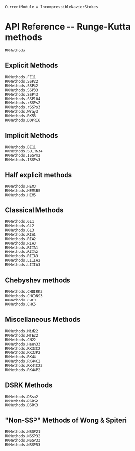 ```@meta
CurrentModule = IncompressibleNavierStokes
```

# API Reference -- Runge-Kutta methods

```@docs
RKMethods
```

## Explicit Methods

```@docs
RKMethods.FE11
RKMethods.SSP22
RKMethods.SSP42
RKMethods.SSP33
RKMethods.SSP43
RKMethods.SSP104
RKMethods.rSSPs2
RKMethods.rSSPs3
RKMethods.Wray3
RKMethods.RK56
RKMethods.DOPRI6
```

## Implicit Methods

```@docs
RKMethods.BE11
RKMethods.SDIRK34
RKMethods.ISSPm2
RKMethods.ISSPs3
```

## Half explicit methods

```@docs
RKMethods.HEM3
RKMethods.HEM3BS
RKMethods.HEM5
```

## Classical Methods

```@docs
RKMethods.GL1
RKMethods.GL2
RKMethods.GL3
RKMethods.RIA1
RKMethods.RIA2
RKMethods.RIA3
RKMethods.RIIA1
RKMethods.RIIA2
RKMethods.RIIA3
RKMethods.LIIIA2
RKMethods.LIIIA3
```

## Chebyshev methods

```@docs
RKMethods.CHDIRK3
RKMethods.CHCONS3
RKMethods.CHC3
RKMethods.CHC5
```

## Miscellaneous Methods

```@docs
RKMethods.Mid22
RKMethods.MTE22
RKMethods.CN22
RKMethods.Heun33
RKMethods.RK33C2
RKMethods.RK33P2
RKMethods.RK44
RKMethods.RK44C2
RKMethods.RK44C23
RKMethods.RK44P2
```

## DSRK Methods

```@docs
RKMethods.DSso2
RKMethods.DSRK2
RKMethods.DSRK3
```

## "Non-SSP" Methods of Wong & Spiteri

```@docs
RKMethods.NSSP21
RKMethods.NSSP32
RKMethods.NSSP33
RKMethods.NSSP53
```
